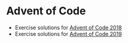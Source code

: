# Advent of Code

- Exercise solutions for [Advent of Code 2018](https://adventofcode.com/2018)
- Exercise solutions for [Advent of Code 2019](https://adventofcode.com/2019)
